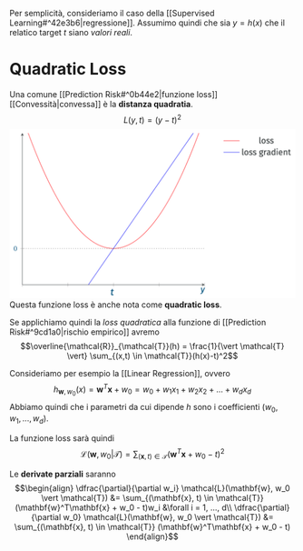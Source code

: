 Per semplicità, consideriamo il caso della [[Supervised Learning#^42e3b6|regressione]].
Assumimo quindi che sia $y = h(x)$ che il relatico target $t$ siano *valori reali*.

# Quadratic Loss
Una comune [[Prediction Risk#^0b44e2|funzione loss]] [[Convessità|convessa]] è la **distanza quadratia**.
$$L(y,t) = (y-t)^2$$
![](./img/ML_03_4.png)
Questa funzione loss è anche nota come **quadratic loss**.

Se applichiamo quindi la *loss quadratica* alla funzione di [[Prediction Risk#^9cd1a0|rischio empirico]] avremo $$\overline{\mathcal{R}}_{\mathcal{T}}(h) = \frac{1}{\vert \mathcal{T} \vert} \sum_{(x,t) \in \mathcal{T}}(h(x)-t)^2$$

Consideriamo per esempio la [[Linear Regression]], ovvero $$h_{\mathbf{w}, w_0}(x) = \mathbf{w}^T\mathbf{x} + w_0 = w_0 + w_1x_1 + w_2x_2 + ... + w_dx_d$$
Abbiamo quindi che i parametri da cui dipende $h$ sono i coefficienti $(w_0, w_1, ..., w_d)$.

La funzione loss sarà quindi $$\mathcal{L}(\mathbf{w}, w_0 \vert \mathcal{T}) = \sum_{(\mathbf{x}, t) \in \mathcal{T}} (\mathbf{w}^T\mathbf{x} + w_0 - t)^2$$

Le **derivate parziali** saranno
$$\begin{align}
\dfrac{\partial}{\partial w_i} \mathcal{L}(\mathbf{w}, w_0 \vert \mathcal{T}) &= \sum_{(\mathbf{x}, t) \in \mathcal{T}} (\mathbf{w}^T\mathbf{x} + w_0 - t)w_i &\forall i = 1, ..., d\\
\dfrac{\partial}{\partial w_0} \mathcal{L}(\mathbf{w}, w_0 \vert \mathcal{T}) &= \sum_{(\mathbf{x}, t) \in \mathcal{T}} (\mathbf{w}^T\mathbf{x} + w_0 - t)
\end{align}$$



